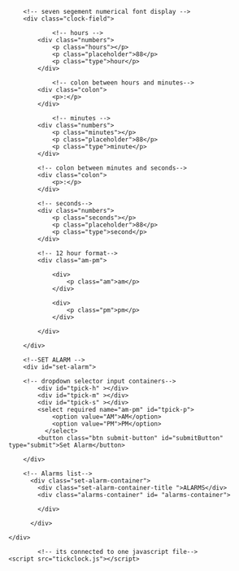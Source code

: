 <!DOCTYPE html>
<html lang="en">

<head>
	<meta charset="UTF-8" />
	<meta name="viewport" content=
		"width=device-width, initial-scale=1.0" />
	<!-- page head title -->
	<title>
		Alarm Clock
	</title>
	<!-- it is connected to one stylesheet -->
    <link rel="stylesheet" type="text/css" href="tickclock.css">
</head>

<body>  
	<!-- clockface -->
    <div class="clockface">

		<!-- seven segement numerical font display -->
        <div class="clock-field">
			
				<!-- hours -->
			<div class="numbers">
				<p class="hours"></p>
				<p class="placeholder">88</p>
				<p class="type">hour</p>
			</div>
			
				<!-- colon between hours and minutes-->
			<div class="colon">
				<p>:</p>
			</div>
			
				<!-- minutes -->
			<div class="numbers">
				<p class="minutes"></p>
				<p class="placeholder">88</p>
				<p class="type">minute</p>
			</div>
			
			<!-- colon between minutes and seconds-->
			<div class="colon">
				<p>:</p>
			</div>
			
			<!-- seconds-->
			<div class="numbers">
				<p class="seconds"></p>
				<p class="placeholder">88</p>
				<p class="type">second</p>
			</div>
			
			<!-- 12 hour format-->
			<div class="am-pm">
			
				<div>
					<p class="am">am</p>
				</div>
			
				<div>
					<p class="pm">pm</p>
				</div>
			
			</div>
		
		</div>
    
		<!--SET ALARM -->
		<div id="set-alarm">
		
		<!-- dropdown selector input containers-->
			<div id="tpick-h" ></div>
			<div id="tpick-m" ></div>
			<div id="tpick-s" ></div>
			<select required name="am-pm" id="tpick-p">
				<option value="AM">AM</option>
				<option value="PM">PM</option>
			  </select>
			<button class="btn submit-button" id="submitButton" type="submit">Set Alarm</button>
			
	    </div>
		 
		<!-- Alarms list-->
		  <div class="set-alarm-container">
			<div class="set-alarm-container-title ">ALARMS</div>
			<div class="alarms-container" id= "alarms-container">
				
			</div>

          </div> 
    
    </div> 
	
			<!-- its connected to one javascript file-->
	<script src="tickclock.js"></script>
	 
	  
</body>

</html>
